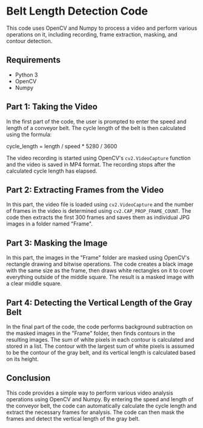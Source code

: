# Belt Length Detection Code

This code uses OpenCV and Numpy to process a video and perform various operations on it, including recording, frame extraction, masking, and contour detection.

## Requirements

- Python 3
- OpenCV
- Numpy

## Part 1: Taking the Video

In the first part of the code, the user is prompted to enter the speed and length of a conveyor belt. The cycle length of the belt is then calculated using the formula:

cycle_length = length / speed * 5280 / 3600


The video recording is started using OpenCV's `cv2.VideoCapture` function and the video is saved in MP4 format. The recording stops after the calculated cycle length has elapsed.

## Part 2: Extracting Frames from the Video

In this part, the video file is loaded using `cv2.VideoCapture` and the number of frames in the video is determined using `cv2.CAP_PROP_FRAME_COUNT`. The code then extracts the first 300 frames and saves them as individual JPG images in a folder named "Frame".

## Part 3: Masking the Image

In this part, the images in the "Frame" folder are masked using OpenCV's rectangle drawing and bitwise operations. The code creates a black image with the same size as the frame, then draws white rectangles on it to cover everything outside of the middle square. The result is a masked image with a clear middle square.

## Part 4: Detecting the Vertical Length of the Gray Belt

In the final part of the code, the code performs background subtraction on the masked images in the "Frame" folder, then finds contours in the resulting images. The sum of white pixels in each contour is calculated and stored in a list. The contour with the largest sum of white pixels is assumed to be the contour of the gray belt, and its vertical length is calculated based on its height.

## Conclusion

This code provides a simple way to perform various video analysis operations using OpenCV and Numpy. By entering the speed and length of the conveyor belt, the code can automatically calculate the cycle length and extract the necessary frames for analysis. The code can then mask the frames and detect the vertical length of the gray belt.
